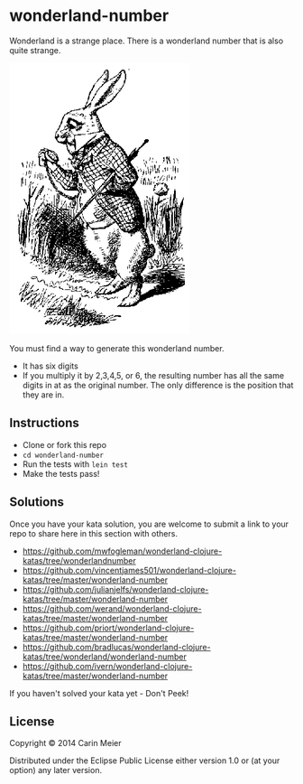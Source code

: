 ﻿# wonderland-number

Wonderland is a strange place.  There is a wonderland number that is
also quite strange.

![White Rabbit](/images/whiterabbit.gif)


You must find a way to generate this wonderland number.

- It has six digits
- If you multiply it by 2,3,4,5, or 6, the resulting number has all
  the same digits in at as the original number.  The only difference
  is the position that they are in.



## Instructions

- Clone or fork this repo
- `cd wonderland-number`
- Run the tests with `lein test`
- Make the tests pass!

## Solutions

Once you have your kata solution, you are welcome to submit a link to your repo to share here in this section with others.

* https://github.com/mwfogleman/wonderland-clojure-katas/tree/wonderlandnumber
* https://github.com/vincentjames501/wonderland-clojure-katas/tree/master/wonderland-number
* https://github.com/julianjelfs/wonderland-clojure-katas/tree/master/wonderland-number
* https://github.com/werand/wonderland-clojure-katas/tree/master/wonderland-number
* https://github.com/priort/wonderland-clojure-katas/tree/master/wonderland-number
* https://github.com/bradlucas/wonderland-clojure-katas/tree/wonderland/wonderland-number
* https://github.com/ivern/wonderland-clojure-katas/tree/master/wonderland-number

If you haven't solved your kata yet - Don't Peek!

## License

Copyright © 2014 Carin Meier

Distributed under the Eclipse Public License either version 1.0 or (at
your option) any later version.
